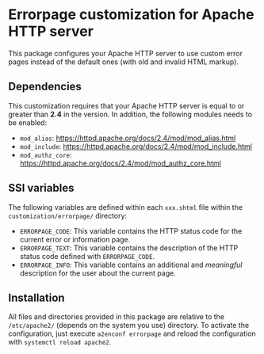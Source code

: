 # Errorpage customization for Apache HTTP server
This package configures your Apache HTTP server to use custom error pages instead of the default ones (with old and invalid HTML markup).

## Dependencies
This customization requires that your Apache HTTP server is equal to or greater than **2.4** in the version. In addition, the following modules needs to be enabled:

* `mod_alias`: <https://httpd.apache.org/docs/2.4/mod/mod_alias.html>
* `mod_include`: <https://httpd.apache.org/docs/2.4/mod/mod_include.html>
* `mod_authz_core`: <https://httpd.apache.org/docs/2.4/mod/mod_authz_core.html>

## SSI variables
The following variables are defined within each `xxx.shtml` file within the `customization/errorpage/` directory:

* `ERRORPAGE_CODE`: This variable contains the HTTP status code for the current error or information page.
* `ERRORPAGE_TEXT`: This variable contains the description of the HTTP status code defined with `ERRORPAGE_CODE`.
* `ERRORPAGE_INFO`: This variable contains an additional and *meaningful* description for the user about the current page.

## Installation
All files and directories provided in this package are relative to the `/etc/apache2/` (depends on the system you use) directory. To activate the configuration, just execute `a2enconf errorpage` and reload the configuration with `systemctl reload apache2`.
